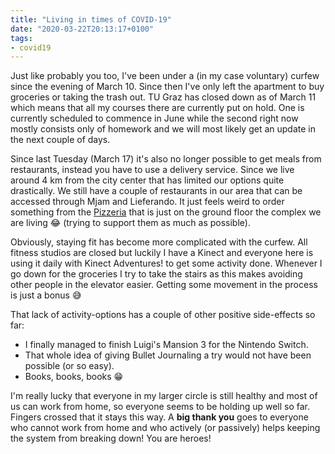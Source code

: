 ```yaml
---
title: "Living in times of COVID-19"
date: "2020-03-22T20:13:17+0100"
tags:
- covid19
---
```


Just like probably you too, I've been under a (in my case voluntary) curfew since the evening of March 10. Since then I've only left the apartment to buy groceries or taking the trash out. TU Graz has closed down as of March 11 which means that all my courses there are currently put on hold. One is currently scheduled to commence in June while the second right now mostly consists only of homework and we will most likely get an update in the next couple of days.

Since last Tuesday (March 17) it's also no longer possible to get meals from restaurants, instead you have to use a delivery service. Since we live around 4 km from the city center that has limited our options quite drastically. We still have a couple of restaurants in our area that can be accessed through Mjam and Lieferando. It just feels weird to order something from the [Pizzeria](http://pipapo-graz.at/) that is just on the ground floor the complex we are living 😂 (trying to support them as much as possible).

Obviously, staying fit has become more complicated with the curfew. All fitness studios are closed but luckily I have a Kinect and everyone here is using it daily with Kinect Adventures! to get some activity done. Whenever I go down for the groceries I try to take the stairs as this makes avoiding other people in the elevator easier. Getting some movement in the process is just a bonus 😅

That lack of activity-options has a couple of other positive side-effects so far:

- I finally managed to finish Luigi's Mansion 3 for the Nintendo Switch.
- That whole idea of giving Bullet Journaling a try would not have been possible (or so easy).
- Books, books, books 😁

I'm really lucky that everyone in my larger circle is still healthy and most of us can work from home, so everyone seems to be holding up well so far. Fingers crossed that it stays this way. A **big thank you** goes to everyone who cannot work from home and who actively (or passively) helps keeping the system from breaking down! You are heroes!

